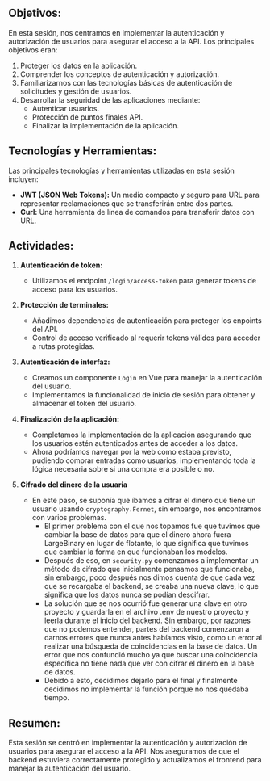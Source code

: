 ## Objetivos:
En esta sesión, nos centramos en implementar la autenticación y autorización de usuarios para asegurar el acceso a la API. Los principales objetivos eran:
1. Proteger los datos en la aplicación.
2. Comprender los conceptos de autenticación y autorización.
3. Familiarizarnos con las tecnologías básicas de autenticación de solicitudes y gestión de usuarios.
4. Desarrollar la seguridad de las aplicaciones mediante:
   - Autenticar usuarios.
   - Protección de puntos finales API.
   - Finalizar la implementación de la aplicación.

## Tecnologías y Herramientas:
Las principales tecnologías y herramientas utilizadas en esta sesión incluyen:
- **JWT (JSON Web Tokens):** Un medio compacto y seguro para URL para representar reclamaciones que se transferirán entre dos partes.
- **Curl:** Una herramienta de línea de comandos para transferir datos con URL.

## Actividades:

1. **Autenticación de token:**
   - Utilizamos el endpoint `/login/access-token` para generar tokens de acceso para los usuarios.

2. **Protección de terminales:**
   - Añadimos dependencias de autenticación para proteger los enpoints del API.
   - Control de acceso verificado al requerir tokens válidos para acceder a rutas protegidas.

3. **Autenticación de interfaz:**
   - Creamos un componente `Login` en Vue para manejar la autenticación del usuario.
   - Implementamos la funcionalidad de inicio de sesión para obtener y almacenar el token del usuario.

4. **Finalización de la aplicación:**
    - Completamos la implementación de la aplicación asegurando que los usuarios estén autenticados antes de acceder a los datos.
    - Ahora podríamos navegar por la web como estaba previsto, pudiendo comprar entradas como usuarios, implementando toda la lógica necesaria sobre si una compra era posible o no.

5. **Cifrado del dinero de la usuaria**
    - En este paso, se suponía que íbamos a cifrar el dinero que tiene un usuario usando `cryptography.Fernet`, sin embargo, nos encontramos con varios problemas.
      - El primer problema con el que nos topamos fue que tuvimos que cambiar la base de datos para que el dinero ahora fuera LargeBinary en lugar de flotante, lo que significa que tuvimos que cambiar la forma en que funcionaban los modelos.
      - Después de eso, en `security.py` comenzamos a implementar un método de cifrado que inicialmente pensamos que funcionaba, sin embargo, poco después nos dimos cuenta de que cada vez que se recargaba el backend, se creaba una nueva clave, lo que significa que los datos nunca se podían descifrar.
      - La solución que se nos ocurrió fue generar una clave en otro proyecto y guardarla en el archivo .env de nuestro proyecto y leerla durante el inicio del backend. Sin embargo, por razones que no podemos entender, partes del backend comenzaron a darnos errores que nunca antes habíamos visto, como un error al realizar una búsqueda de coincidencias en la base de datos. Un error que nos confundió mucho ya que buscar una coincidencia específica no tiene nada que ver con cifrar el dinero en la base de datos.
      - Debido a esto, decidimos dejarlo para el final y finalmente decidimos no implementar la función porque no nos quedaba tiempo.

## Resumen:
Esta sesión se centró en implementar la autenticación y autorización de usuarios para asegurar el acceso a la API. Nos aseguramos de que el backend estuviera correctamente protegido y actualizamos el frontend para manejar la autenticación del usuario.
